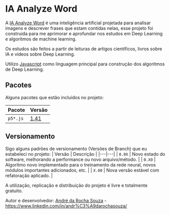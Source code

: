 # IA Analyze Word

A [IA Analyze Word](https://github.com/andrerochasouza/IA-Analyze-Word) é uma inteligência artificial projetada para analisar imagens e descrever frases que estam contidas nelas, esse projeto foi construida para me aprimorar e aprofundar nos estudos em Deep Learning e algoritmos de machine learning.

Os estudos são feitos a partir de leituras de artigos científicos, livros sobre IA e videos sobre Deep Learning.

Utilizo [Javascript](https://www.javascript.com/) como linguagem principal para construção dos algoritmos de Deep Learning.

## Pacotes
Alguns pacotes que estão incluidos no projeto:

| Pacote | Versão |
|---|---|
| `p5*.js` | [1.41](https://p5js.org/) |

## Versionamento
Sigo alguns padrões de versionamento (Versões de Branch) que eu estabeleci no projeto:
| Versão | Descrição |
|---|---|
| `0.0X` | Novo estado do software, melhorando a performance ou novo arquivo/método. |
| `0.X0` | Algoritmo novo implementado para o treinamento da rede neural, novos módulos importantes adicionados, etc. |
| `X.00` | Nova versão estável com refatoração aplicado. |


A utilização, replicação e distribuição do projeto é livre e totalmente gratuito.

Autor e desenvolvedor: [André da Rocha Souza](https://github.com/andrerochasouza) - https://www.linkedin.com/in/andr%C3%A9darochasouza/
